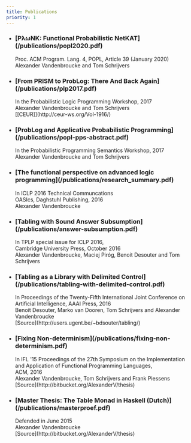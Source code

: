 ```yaml
---
title: Publications
priority: 1
---
```

<div class="panel panel-default">

<ul class = "list-group">

<li class="list-group-item">
<h3 class="publication-title">[P&lambda;&omega;NK: Functional Probabilistic NetKAT](/publications/popl2020.pdf)</h3>
<div class="publication-status">Proc. ACM Program. Lang. 4, POPL, Article 39 (January 2020)</div>
<div class="publication-authors"><span class="glyphicon glyphicon-user"></span>Alexander Vandenbroucke and Tom Schrijvers</div>
</li>

<li class="list-group-item">
<h3 class="publication-title">[From PRISM to ProbLog: There And Back Again](/publications/plp2017.pdf)</h3>
<div class="publication-status">In the Probabilistic Logic Programming Workshop, 2017</div>
<div class="publication-authors"><span class="glyphicon glyphicon-user"></span>Alexander Vandenbroucke and Tom Schrijvers</div>
[[CEUR]](http://ceur-ws.org/Vol-1916/)
</li>


<li class="list-group-item">
<h3 class="publication-title">
 [ProbLog and Applicative Probabilistic Programming](/publications/popl-pps-abstract.pdf)
</h3>
<div class="publication-status">In the Probabilistic Programming Semantics Workshop, 2017</div>
<div class="publication-authors"><span class="glyphicon glyphicon-user"></span>Alexander Vandenbroucke and Tom Schrijvers</div>
</li>

<li class="list-group-item">
<h3 class="publication-title">
[The functional perspective on advanced logic programming](/publications/research_summary.pdf)</td>
</h3>
<div class="publication-status">In ICLP 2016 Technical Communcations<br />OASIcs, Daghstuhl Publishing, 2016</div>
<div class="publication-authors"><span class="glyphicon glyphicon-user"></span>Alexander Vandenbroucke</div>
</li>

<li class="list-group-item">
<h3 class="publication-title">[Tabling with Sound Answer Subsumption](/publications/answer-subsumption.pdf)</h3>
<div class="publication-status">In TPLP special issue for ICLP 2016,<br />Cambridge University Press, October 2016</div>
<div class="publication-authors"><span class="glyphicon glyphicon-user"></span>Alexander Vandenbroucke, Maciej Piro&#769;g, Benoit Desouter and Tom Schrijvers</div>
</li>

<li class="list-group-item">
<h3 class="publication-title">[Tabling as a Library with Delimited Control](/publications/tabling-with-delimited-control.pdf)</h3>
<div class="publication-status">In Proceedings of the Twenty-Fifth International Joint Conference on Artificial Intelligence, AAAI Press, 2016</div>
<div class="publication-authors"><span class="glyphicon glyphicon-user"></span>Benoit Desouter, Marko van Dooren, Tom Schrijvers and Alexander Vandenbroucke</div>
<div class="publication-source">
[Source](http://users.ugent.be/~bdsouter/tabling/)
</div>
</li>

<li class="list-group-item">
<h3 class="publication-title">[Fixing Non-determinism](/publications/fixing-non-determinism.pdf)</h3>
<div class="publication-status">In IFL '15 Proceedings of the 27th Symposium on the Implementation and Application of Functional Programming Languages,<br />ACM, 2016</td>
<div class="publication-authors"><span class="glyphicon glyphicon-user"></span>Alexander Vandenbroucke, Tom Schrijvers and Frank Piessens</div> 
<div class="publication-source">
[Source](http://bitbucket.org/AlexanderV/thesis)
</div>
</li>

<li class="list-group-item">
<h3 class="publication-title">[Master Thesis: The Table Monad in Haskell (Dutch)](/publications/masterproef.pdf)</h3>
<div class="publication-status">Defended in June 2015</div>
<div class="publication-authors"><span class="glyphicon glyphicon-user"></span>Alexander Vandenbroucke</div>
<div class="publication-source">
[Source](http://bitbucket.org/AlexanderV/thesis)
</div>
</li>

</div>
